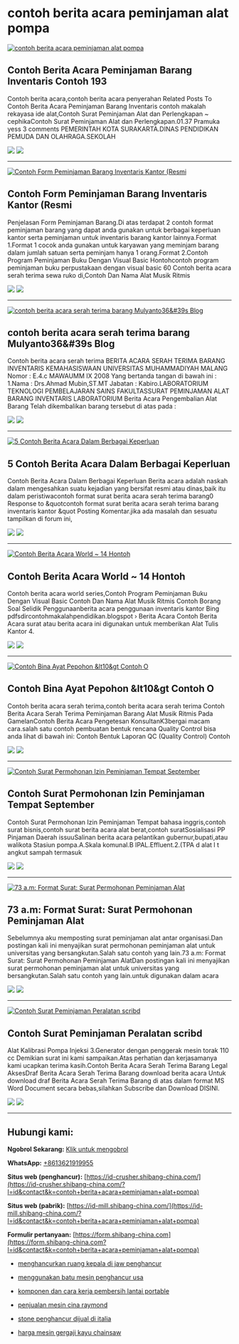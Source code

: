 # contoh berita acara peminjaman alat pompa

<a href="https://swt.shibang-china.com/?l=id&img&k=contoh+berita+acara+peminjaman+alat+pompa" target="_blank">![contoh berita acara peminjaman alat pompa](http://static.shibang-china.com/all-800x300/836.jpg)</a>

## Contoh Berita Acara Peminjaman Barang Inventaris Contoh 193
Contoh berita acara,contoh berita acara penyerahan Related Posts To Contoh Berita Acara Peminjaman Barang Inventaris contoh makalah rekayasa ide alat,Contoh Surat Peminjaman Alat dan Perlengkapan ~ cephikaContoh Surat Peminjaman Alat dan Perlengkapan.01.37 Pramuka yess 3 comments PEMERINTAH KOTA SURAKARTA.DINAS PENDIDIKAN PEMUDA DAN OLAHRAGA.SEKOLAH


<a href="https://whatsapp.shibangsoft.com/WhatsApp.php" target="_blank" title="WhatsApp">![](http://static.shibang-china.com/icon/whatsapp.png)</a> <a href="https://swt.shibang-china.com/?l=id&icon&k=contoh+berita+acara+peminjaman+alat+pompa" target="_blank">![](http://static.shibang-china.com/icon/chat-id.png)</a>

---

<a href="https://swt.shibang-china.com/?l=id&img&k=contoh+berita+acara+peminjaman+alat+pompa" target="_blank">![Contoh Form Peminjaman Barang Inventaris Kantor (Resmi](http://static.shibang-china.com/all-800x300/667.jpg)</a>

## Contoh Form Peminjaman Barang Inventaris Kantor (Resmi
Penjelasan Form Peminjaman Barang.Di atas terdapat 2 contoh format peminjaman barang yang dapat anda gunakan untuk berbagai keperluan kantor serta peminjaman untuk inventaris barang kantor lainnya.Format 1.Format 1 cocok anda gunakan untuk karyawan yang meminjam barang dalam jumlah satuan serta peminjam hanya 1 orang.Format 2.Contoh Program Peminjaman Buku Dengan Visual Basic Hontohcontoh program peminjaman buku perpustakaan dengan visual basic 60 Contoh berita acara serah terima sewa ruko di,Contoh Dan Nama Alat Musik Ritmis


<a href="https://whatsapp.shibangsoft.com/WhatsApp.php" target="_blank" title="WhatsApp">![](http://static.shibang-china.com/icon/whatsapp.png)</a> <a href="https://swt.shibang-china.com/?l=id&icon&k=contoh+berita+acara+peminjaman+alat+pompa" target="_blank">![](http://static.shibang-china.com/icon/chat-id.png)</a>

---

<a href="https://swt.shibang-china.com/?l=id&img&k=contoh+berita+acara+peminjaman+alat+pompa" target="_blank">![contoh berita acara serah terima barang Mulyanto36&#39s Blog](http://static.shibang-china.com/all-800x300/422.jpg)</a>

## contoh berita acara serah terima barang Mulyanto36&#39s Blog
Contoh berita acara serah terima BERITA ACARA SERAH TERIMA BARANG INVENTARIS KEMAHASISWAAN UNIVERSITAS MUHAMMADIYAH MALANG Nomor : E.4.c MAWAUMM IX 2008 Yang bertanda tangan di bawah ini : 1.Nama : Drs.Ahmad Mubin,ST.MT Jabatan : Kabiro.LABORATORIUM TEKNOLOGI PEMBELAJARAN SAINS FAKULTASSURAT PEMINJAMAN ALAT BARANG INVENTARIS LABORATORIUM Berita Acara Pengembalian Alat Barang Telah dikembalikan barang tersebut di atas pada :


<a href="https://whatsapp.shibangsoft.com/WhatsApp.php" target="_blank" title="WhatsApp">![](http://static.shibang-china.com/icon/whatsapp.png)</a> <a href="https://swt.shibang-china.com/?l=id&icon&k=contoh+berita+acara+peminjaman+alat+pompa" target="_blank">![](http://static.shibang-china.com/icon/chat-id.png)</a>

---

<a href="https://swt.shibang-china.com/?l=id&img&k=contoh+berita+acara+peminjaman+alat+pompa" target="_blank">![5 Contoh Berita Acara Dalam Berbagai Keperluan](http://static.shibang-china.com/all-800x300/373.jpg)</a>

## 5 Contoh Berita Acara Dalam Berbagai Keperluan
Contoh Berita Acara Dalam Berbagai Keperluan Berita acara adalah naskah dalam mengesahkan suatu kejadian yang bersifat resmi atau dinas,baik itu dalam peristiwacontoh format surat berita acara serah terima barang0 Response to &quotcontoh format surat berita acara serah terima barang inventaris kantor &quot Posting Komentar.jika ada masalah dan sesuatu tampilkan di forum ini,


<a href="https://whatsapp.shibangsoft.com/WhatsApp.php" target="_blank" title="WhatsApp">![](http://static.shibang-china.com/icon/whatsapp.png)</a> <a href="https://swt.shibang-china.com/?l=id&icon&k=contoh+berita+acara+peminjaman+alat+pompa" target="_blank">![](http://static.shibang-china.com/icon/chat-id.png)</a>

---

<a href="https://swt.shibang-china.com/?l=id&img&k=contoh+berita+acara+peminjaman+alat+pompa" target="_blank">![Contoh Berita Acara World ~ 14 Hontoh](http://static.shibang-china.com/all-800x300/297.jpg)</a>

## Contoh Berita Acara World ~ 14 Hontoh
Contoh berita acara world series,Contoh Program Peminjaman Buku Dengan Visual Basic Contoh Dan Nama Alat Musik Ritmis Contoh Borang Soal Selidik Penggunaanberita acara penggunaan inventaris kantor Bing pdfsdircontohmakalahpendidikan.blogspot › Berita Acara Contoh Berita Acara surat atau berita acara ini digunakan untuk memberikan Alat Tulis Kantor 4.


<a href="https://whatsapp.shibangsoft.com/WhatsApp.php" target="_blank" title="WhatsApp">![](http://static.shibang-china.com/icon/whatsapp.png)</a> <a href="https://swt.shibang-china.com/?l=id&icon&k=contoh+berita+acara+peminjaman+alat+pompa" target="_blank">![](http://static.shibang-china.com/icon/chat-id.png)</a>

---

<a href="https://swt.shibang-china.com/?l=id&img&k=contoh+berita+acara+peminjaman+alat+pompa" target="_blank">![Contoh Bina Ayat Pepohon &lt10&gt Contoh O](http://static.shibang-china.com/all-800x300/1122.jpg)</a>

## Contoh Bina Ayat Pepohon &lt10&gt Contoh O
Contoh berita acara serah terima,contoh berita acara serah terima Contoh Berita Acara Serah Terima Peminjaman Barang Alat Musik Ritmis Pada GamelanContoh Berita Acara Pengetesan KonsultanK3bergai macam cara.salah satu contoh pembuatan bentuk rencana Quality Control bisa anda lihat di bawah ini: Contoh Bentuk Laporan QC (Quality Control) Contoh


<a href="https://whatsapp.shibangsoft.com/WhatsApp.php" target="_blank" title="WhatsApp">![](http://static.shibang-china.com/icon/whatsapp.png)</a> <a href="https://swt.shibang-china.com/?l=id&icon&k=contoh+berita+acara+peminjaman+alat+pompa" target="_blank">![](http://static.shibang-china.com/icon/chat-id.png)</a>

---

<a href="https://swt.shibang-china.com/?l=id&img&k=contoh+berita+acara+peminjaman+alat+pompa" target="_blank">![Contoh Surat Permohonan Izin Peminjaman Tempat September](http://static.shibang-china.com/all-800x300/955.jpg)</a>

## Contoh Surat Permohonan Izin Peminjaman Tempat September
Contoh Surat Permohonan Izin Peminjaman Tempat bahasa inggris,contoh surat bisnis,contoh surat berita acara alat berat,contoh suratSosialisasi PP Pinjaman Daerah issuuSalinan berita acara pelantikan gubernur,bupati,atau walikota Stasiun pompa.A.Skala komunal.B IPAL.Effluent.2.(TPA d alat l t angkut sampah termasuk


<a href="https://whatsapp.shibangsoft.com/WhatsApp.php" target="_blank" title="WhatsApp">![](http://static.shibang-china.com/icon/whatsapp.png)</a> <a href="https://swt.shibang-china.com/?l=id&icon&k=contoh+berita+acara+peminjaman+alat+pompa" target="_blank">![](http://static.shibang-china.com/icon/chat-id.png)</a>

---

<a href="https://swt.shibang-china.com/?l=id&img&k=contoh+berita+acara+peminjaman+alat+pompa" target="_blank">![73 a.m: Format Surat: Surat Permohonan Peminjaman Alat](http://static.shibang-china.com/all-800x300/1025.jpg)</a>

## 73 a.m: Format Surat: Surat Permohonan Peminjaman Alat
Sebelumnya aku memposting surat peminjaman alat antar organisasi.Dan postingan kali ini menyajikan surat permohonan peminjaman alat untuk universitas yang bersangkutan.Salah satu contoh yang lain.73 a.m: Format Surat: Surat Permohonan Peminjaman AlatDan postingan kali ini menyajikan surat permohonan peminjaman alat untuk universitas yang bersangkutan.Salah satu contoh yang lain.untuk digunakan dalam acara


<a href="https://whatsapp.shibangsoft.com/WhatsApp.php" target="_blank" title="WhatsApp">![](http://static.shibang-china.com/icon/whatsapp.png)</a> <a href="https://swt.shibang-china.com/?l=id&icon&k=contoh+berita+acara+peminjaman+alat+pompa" target="_blank">![](http://static.shibang-china.com/icon/chat-id.png)</a>

---

<a href="https://swt.shibang-china.com/?l=id&img&k=contoh+berita+acara+peminjaman+alat+pompa" target="_blank">![Contoh Surat Peminjaman Peralatan scribd](http://static.shibang-china.com/all-800x300/1009.jpg)</a>

## Contoh Surat Peminjaman Peralatan scribd
Alat Kalibrasi Pompa Injeksi 3.Generator dengan penggerak mesin torak 110 cc Demikian surat ini kami sampaikan.Atas perhatian dan kerjasamanya kami ucapkan terima kasih.Contoh Berita Acara Serah Terima Barang Legal AksesDraf Berita Acara Serah Terima Barang download berita acara Untuk download draf Berita Acara Serah Terima Barang di atas dalam format MS Word Document secara bebas,silahkan Subscribe dan Download DISINI.


<a href="https://whatsapp.shibangsoft.com/WhatsApp.php" target="_blank" title="WhatsApp">![](http://static.shibang-china.com/icon/whatsapp.png)</a> <a href="https://swt.shibang-china.com/?l=id&icon&k=contoh+berita+acara+peminjaman+alat+pompa" target="_blank">![](http://static.shibang-china.com/icon/chat-id.png)</a>

---
## Hubungi kami:

**Ngobrol Sekarang:** [Klik untuk mengobrol](https://swt.shibang-china.com?l=id&contact&k=contoh+berita+acara+peminjaman+alat+pompa)

**WhatsApp:**  [+8613621919955](https://whatsapp.shibangsoft.com/WhatsApp.php)

**Situs web (penghancur):** [https://id-crusher.shibang-china.com/](https://id-crusher.shibang-china.com/?l=id&contact&k=contoh+berita+acara+peminjaman+alat+pompa)

**Situs web (pabrik):** [https://id-mill.shibang-china.com/](https://id-mill.shibang-china.com/?l=id&contact&k=contoh+berita+acara+peminjaman+alat+pompa)

**Formulir pertanyaan:** [https://form.shibang-china.com](https://form.shibang-china.com?l=id&contact&k=contoh+berita+acara+peminjaman+alat+pompa)

* [menghancurkan ruang kepala di jaw penghancur](../40/menghancurkan%20ruang%20kepala%20di%20jaw%20penghancur.md)

* [menggunakan batu mesin penghancur usa](../37/menggunakan%20batu%20mesin%20penghancur%20usa.md)

* [komponen dan cara kerja pembersih lantai portable](../39/komponen%20dan%20cara%20kerja%20pembersih%20lantai%20portable.md)

* [penjualan mesin cina raymond](../38/penjualan%20mesin%20cina%20raymond.md)

* [stone penghancur dijual di italia](../33/stone%20penghancur%20dijual%20di%20italia.md)

* [harga mesin gergaji kayu chainsaw](../39/harga%20mesin%20gergaji%20kayu%20chainsaw.md)